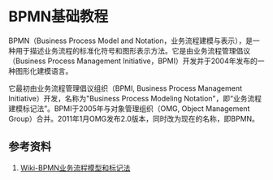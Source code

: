 # BPMN基础教程

BPMN（Business Process Model and Notation，业务流程建模与表示），是一种用于描述业务流程的标准化符号和图形表示方法。它是由业务流程管理倡议（Business Process Management Initiative，BPMI）开发并于2004年发布的一种图形化建模语言。

它最初由业务流程管理倡议组织（BPMI, Business Process Management Initiative）开发，名称为"Business Process Modeling Notation"，即“业务流程建模标记法”。BPMI于2005年与对象管理组织（OMG, Object Management Group）合并。2011年1月OMG发布2.0版本，同时改为现在的名称，即BPMN。

## 参考资料
1. [Wiki-BPMN业务流程模型和标记法](https://zh.wikipedia.org/wiki/%E4%B8%9A%E5%8A%A1%E6%B5%81%E7%A8%8B%E6%A8%A1%E5%9E%8B%E5%92%8C%E6%A0%87%E8%AE%B0%E6%B3%95)